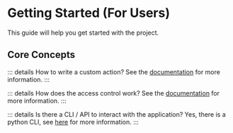 # Getting Started (For Users)

This guide will help you get started with the project.

## Core Concepts

::: details How to write a custom action?
See the [documentation](actions/getting-started.md) for more information.
:::

::: details How does the access control work?
See the [documentation](/usage/access-control/base-concepts) for more information.
:::

::: details Is there a CLI / API to interact with the application?
Yes, there is a python CLI, see [here](python/getting-started.md) for more information.
:::
